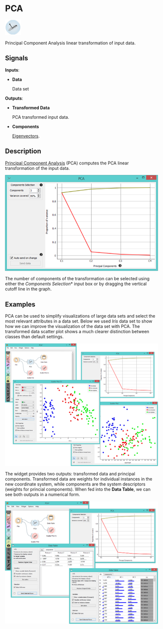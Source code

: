 PCA
===

![PCA](icons/pca.png)

Principal Component Analysis linear transformation of input data.

Signals
-------

**Inputs**:

- **Data**

  Data set

**Outputs**:

- **Transformed Data**

  PCA transformed input data.

- **Components**

  [Eigenvectors](https://en.wikipedia.org/wiki/Eigenvalues_and_eigenvectors).

Description
-----------

[Principal Component Analysis](https://en.wikipedia.org/wiki/Principal_component_analysis) (PCA) computes the PCA linear
transformation of the input data.

![PCA widget](images/PCA-stamped.png)

The number of components of the transformation can be selected using
either the *Components Selection** input box or by dragging the vertical
cutoff line in the graph.

Examples
--------

PCA can be used to simplify visualizations of large data sets and select the most relevant attributes in a data set. Below we
used *Iris* data set to show how we can improve the visualization of the data set with PCA. The transformed data scatter plot
shows a much clearer distinction between classes than default settings.

<img src="images/PCAExample.png" alt="image" width="600">

The widget provides two outputs: transformed data and principal components. Transformed 
data are weights for individual instances in the new coordinate system, while components are the system descriptors
(weights for princial components).
When fed into the **Data Table**, we can see both outputs in a numerical form.

<img src="images/PCAExample2.png" alt="image" width="600">
